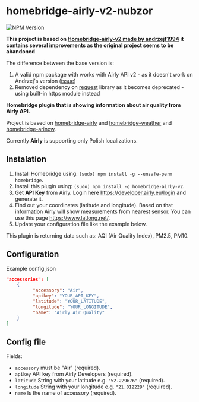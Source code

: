 # homebridge-airly-v2-nubzor
[![NPM Version](https://img.shields.io/npm/v/homebridge-airly-v2-nubzor.svg)](https://www.npmjs.com/package/homebridge-airly-v2-nubzor)

**This project is based on [Homebridge-airly-v2 made by andrzejf1994](https://github.com/andrzejf1994/homebridge-airly-v2) it contains several improvements as the original project seems to be abandoned**

The difference between the base version is:
1. A valid npm package with works with Airly API v2 - as it doesn't work on Andrzej's version ([issue](https://github.com/andrzejf1994/homebridge-airly-v2/issues/1))
1. Removed dependency on [request](https://www.npmjs.com/package/request) library as it becomes deprecated - using built-in https module instead

**Homebridge plugin that is showing information about air quality from Airly API.**

Project is based on [homebridge-airly](https://github.com/beniaminrychter/homebridge-airly) and [homebridge-weather](https://github.com/werthdavid/homebridge-weather) and [homebridge-arinow](https://github.com/ToddGreenfield/homebridge-airnow).

Currently **Airly** is supporting only Polish localizations.

## Instalation
1. Install Homebridge using: `(sudo) npm install -g --unsafe-perm homebridge`.
1. Install this plugin using: `(sudo) npm install -g homebridge-airly-v2`.
1. Get **API Key** from Airly. Login here <https://developer.airly.eu/login> and generate it.
1. Find out your coordinates (latitude and longitude). Based on that information Airly will show measurements from nearest sensor. You can use this page <https://www.latlong.net/>.
1. Update your configuration file like the example below.

This plugin is returning data such as: AQI (Air Quality Index), PM2.5, PM10.

## Configuration
Example config.json

```json
"accessories": [
    {
          "accessory": "Air",
          "apikey": "YOUR_API_KEY",
          "latitude": "YOUR_LATITUDE",
          "longitude": "YOUR_LONGITUDE",
          "name": "Airly Air Quality"
    }
]
```

## Config file
Fields:
- `accessory` must be "Air" (required).
- `apikey` API key from Airly Developers (required).
- `latitude` String with your latitude e.g. `"52.229676"` (required).
- `longitude` String with your longitude e.g. `"21.012229"` (required).
- `name` Is the name of accessory (required).
